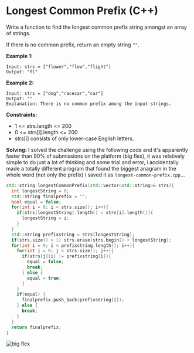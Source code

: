 # Longest Common Prefix (C++)
Write a function to find the longest common prefix string amongst an array of strings.

If there is no common prefix, return an empty string `""`.

**Example 1:**
```
Input: strs = ["flower","flow","flight"]
Output: "fl"
```

**Example 2:**
```
Input: strs = ["dog","racecar","car"]
Output: ""
Explanation: There is no common prefix among the input strings.
```

**Constraints:**
  - 1 <= strs.length <= 200
  - 0 <= strs[i].length <= 200
  - strs[i] consists of only lower-case English letters.

**Solving:**
I solved the challenge using the following code and it's apparently faster than 90% of submissions on the platform (big flex), it was relatively simple to do just a lot of thinking and some trial and error, i accidentally made a totally different program that found the biggest anagram in the whole word (not only the prefix) i saved it as `longest-common-prefix.cpp`...
```cpp
std::string longestCommonPrefix(std::vector<std::string>& strs){
  int longestString = 0;
  std::string finalprefix = "";
  bool equal = false;
  for(int i = 0; i < strs.size(); i++){
    if(strs[longestString].length() < strs[i].length()){
      longestString = i;
    }
  }
  std::string prefixstring = strs[longestString];
  if(strs.size() > 1) strs.erase(strs.begin() + longestString);
  for(int i = 0; i < prefixstring.length(); i++){
    for(int j = 0; j < strs.size(); j++){
      if(strs[j][i] != prefixstring[i]){
        equal = false;
        break;
      } else {
        equal = true;
      }
    }
    if(equal) {
      finalprefix.push_back(prefixstring[i]);
    } else {
      break;
    }
  }
  return finalprefix;
}
```
![big flex](https://i.imgur.com/pzDk8ZA.png)
